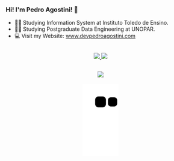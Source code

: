 ### Hi! I'm Pedro Agostini! 👋


- 👨‍🎓 Studying Information System at Instituto Toledo de Ensino.
- 👨‍🎓 Studying Postgraduate Data Engineering at UNOPAR.
- 💻 Visit my Website: www.devpedroagostini.com

<div>
<br/>
</div>
<div align="center">
  <a href="https://github.com/PedroAgostini">
  <img height="170em" src="https://github-readme-stats.vercel.app/api?username=PedroAgostini&show_icons=true&theme=tokyonight&include_all_commits=true&count_private=true"/>
  <img height="170em" src="https://github-readme-stats.vercel.app/api/top-langs/?username=PedroAgostini&layout=compact&langs_count=7&theme=tokyonight"/>
</div>
  
  ##
 
<div align="center"> 
  <a href="https://www.linkedin.com/in/pedrodeagostini/" target="_blank"><img src="https://img.shields.io/badge/-LinkedIn-%230077B5?style=for-the-badge&logo=linkedin&logoColor=white" target="_blank"></a> 

 
  ![Snake animation](https://github.com/rafaballerini/rafaballerini/blob/output/github-contribution-grid-snake.svg)
 
</div>
